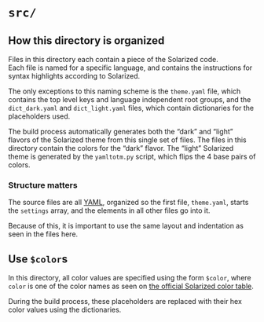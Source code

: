 # `src/`


## How this directory is organized 

Files in this directory each contain a piece of the Solarized code.  
Each file is named for a specific language, and contains the instructions 
for syntax highlights according to Solarized.  

The only exceptions to this naming scheme is the `theme.yaml` file, which
contains the top level keys and language independent root groups, and the
`dict_dark.yaml` and `dict_light.yaml` files, which contain dictionaries
for the placeholders used.

The build process automatically generates both the “dark” and “light” flavors
of the Solarized theme from this single set of files.  The files in this
directory contain the colors for the “dark” flavor.  The “light” Solarized theme
is generated by the `yamltotm.py` script, which flips the 4 base pairs of colors.


### Structure matters

The source files are all [YAML](http://yaml.org/), organized so the first file,
`theme.yaml`, starts the `settings` array, and the elements in all other files
go into it.

Because of this, it is important to use the same layout and indentation as seen
in the files here.


## Use `$color`s

In this directory, all color values are specified using the form `$color`,
where `color` is one of the color names as seen on
[the official Solarized color table](http://ethanschoonover.com/solarized#the-values).

During the build process, these placeholders are replaced with their hex color values
using the dictionaries.
